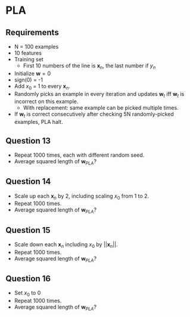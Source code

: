 # PLA
## Requirements
- N = 100 examples
- 10 features
- Training set
  - First 10 numbers of the line is $\textbf{x}_n$, the last number if $y_n$
- Initialize $\textbf{w} = 0$
- sign(0) = -1
- Add $x_0$ = 1 to every $\textbf{x}_n$.
- Randomly picks an example in every iteration and updates $\textbf{w}_t$ iff $\textbf{w}_t$ is incorrect on this example.
  - With replacement: same example can be picked multiple times.
- If $\textbf{w}_t$ is correct consecutively after checking 5N randomly-picked examples, PLA halt.

## Question 13
- Repeat 1000 times, each with different random seed.
- Average squared length of $\textbf{w}_{PLA}$?

## Question 14
- Scale up each $\textbf{x}_n$ by 2, including scaling $x_0$ from 1 to 2.
- Repeat 1000 times.
- Average squared length of $\textbf{w}_{PLA}$?

## Question 15
- Scale down each $\textbf{x}_n$ including $x_0$ by $||\textbf{x}_n||$.
- Repeat 1000 times.
- Average squared length of $\textbf{w}_{PLA}$?

## Question 16
- Set $x_0$ to 0
- Repeat 1000 times.
- Average squared length of $\textbf{w}_{PLA}$?